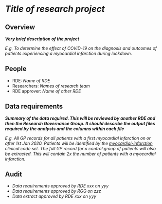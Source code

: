 # _Title of research project_

## Overview

**_Very brief description of the project_**

_E.g. To determine the effect of COVID-19 on the diagnosis and outcomes of patients experiencing a myocardial infarction during lockdown._

## People

- RDE: _Name of RDE_
- Researchers: _Names of research team_
- RDE approver: _Name of other RDE_

## Data requirements

**_Summary of the data required. This will be reviewed by another RDE and then the Research Governance Group. It should describe the output files required by the analysts and the columns within each file_**

_E.g. All GP records for all patients with a first myocardial infarction on or after 1st Jan 2020. Patients will be identified by the [myocardial-infarction](../../code-sets/myocardial-infarction.txt) clinical code set. The full GP record for a control group of patients will also be extracted. This will contain 2x the number of patients with a myocardial infarction._

## Audit

- _Data requirements approved by RDE xxx on yyy_
- _Data requirements approved by RGG on zzz_
- _Data extract approved by RDE xxx on yyy_
